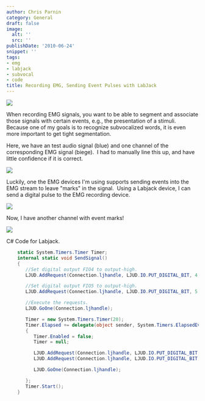 ```yaml
---
author: Chris Parnin
category: General
draft: false
image:
  alt: ''
  src: ''
publishDate: '2010-06-24'
snippet: ''
tags:
- emg
- labjack
- subvocal
- code
title: Recording EMG, Sending Event Pulses with LabJack
---
```


[](http://blog.ninlabs.com/wp-content/uploads/2010/06/subvocal.png)[![](http://blog.ninlabs.com/wp-content/uploads/2010/06/emg.png)](http://blog.ninlabs.com/wp-content/uploads/2010/06/emg.png)[](http://blog.ninlabs.com/wp-content/uploads/2010/06/labjack.jpg)

When recording EMG signals, you want to be able to segment and associate those signals with certain events, e.g., the presentation of a stimuli.  Because one of my goals is to recognize subvocalized words, it is even more important to get tight segmentation. 

Here, we have an test audio signal (blue) and one channel of the corresponding EMG signal (biege).  I had to manually line this up, and have little confidence if it is correct.

[![](http://blog.ninlabs.com/wp-content/uploads/2010/06/subvocal.png)](http://blog.ninlabs.com/wp-content/uploads/2010/06/subvocal.png)

Luckily, one the EMG devices I'm using supports sending events into the EMG stream to leave "marks" in the signal.  Using a Labjack device, I can send a digital pulse to the EMG recording device.

[![](http://blog.ninlabs.com/wp-content/uploads/2010/06/labjack-300x216.jpg)](http://blog.ninlabs.com/wp-content/uploads/2010/06/labjack.jpg)

Now, I have another channel with event marks!

[![](http://blog.ninlabs.com/wp-content/uploads/2010/06/events.png)](http://blog.ninlabs.com/wp-content/uploads/2010/06/events.png)

C# Code for Labjack.

```c#
    static System.Timers.Timer Timer;
    internal static void SendSignal()
    {
       //Set digital output FIO4 to output-high.
       LJUD.AddRequest(Connection.ljhandle, LJUD.IO.PUT_DIGITAL_BIT, 4, 1, 0, 0);

       //Set digital output FIO5 to output-high.
       LJUD.AddRequest(Connection.ljhandle, LJUD.IO.PUT_DIGITAL_BIT, 5, 1, 0, 0);

       //Execute the requests.
       LJUD.GoOne(Connection.ljhandle);

       Timer = new System.Timers.Timer(20);
       Timer.Elapsed += delegate(object sender, System.Timers.ElapsedEventArgs e)
       {
          Timer.Enabled = false;
          Timer = null;

          LJUD.AddRequest(Connection.ljhandle, LJUD.IO.PUT_DIGITAL_BIT, 5, 0, 0, 0);
          LJUD.AddRequest(Connection.ljhandle, LJUD.IO.PUT_DIGITAL_BIT, 4, 0, 0, 0);

          LJUD.GoOne(Connection.ljhandle);

       };
       Timer.Start();
    }
```